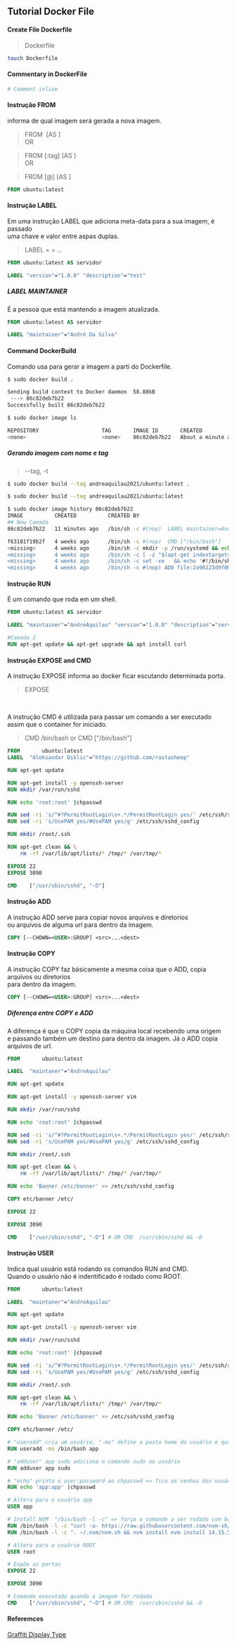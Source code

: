 ## Tutorial Docker File

#### Create File Dockerfile
> Dockerfile
```bash
touch Dockerfile
```
#### Commentary in DockerFile
```Dockerfile
# Comment inline
```
#### Instrução FROM
informa de qual imagem será gerada a nova imagem.
> FROM <image> [AS <name>] 
<br> OR

> FROM <image>[:tag] [AS <name>]
<br> OR

> FROM <image>[@<digest>] [AS <name>]
```Dockerfile
FROM ubuntu:latest
```
#### Instrução LABEL
Em uma instrução LABEL que adiciona meta-data para a sua imagem, é passado <br>
uma chave e valor entre aspas duplas.
> LABEL <key>=<value> <key>=<value> ...
```Dockerfile
FROM ubuntu:latest AS servidor

LABEL "version"="1.0.0" "description"="test"
```
##### LABEL MAINTAINER
É a pessoa que está mantendo a imagem atualizada.
```Dockerfile
FROM ubuntu:latest AS servidor  

LABEL "maintainer"="André Da Silva"
```    

#### Command DockerBuild
Comando usa para gerar a imagem a parti do Dockerfile.
```bash
$ sudo docker build . 

Sending build context to Docker daemon  58.88kB
 ---> 86c82deb7b22
Successfully built 86c82deb7b22
``` 
```bash
$ sudo docker image ls

REPOSITORY                    TAG       IMAGE ID       CREATED              SIZE
<none>                        <none>    86c82deb7b22   About a minute ago   72.9MB
```
##### Gerando imagem com nome e tag
> --tag, -t
```bash
$ sudo docker build --tag andreaquilau2021/ubuntu:latest .
```
```bash
$ sudo docker build --tag andreaquilau2021/ubuntu:latest
```
```bash
$ sudo docker image history 86c82deb7b22
IMAGE          CREATED          CREATED BY                                      SIZE      COMMENT
## New Camada
86c82deb7b22   11 minutes ago   /bin/sh -c #(nop)  LABEL maintainer=André Aq…   0B        

f63181f19b2f   4 weeks ago      /bin/sh -c #(nop)  CMD ["/bin/bash"]            0B        
<missing>      4 weeks ago      /bin/sh -c mkdir -p /run/systemd && echo 'do…   7B        
<missing>      4 weeks ago      /bin/sh -c [ -z "$(apt-get indextargets)" ]     0B        
<missing>      4 weeks ago      /bin/sh -c set -xe   && echo '#!/bin/sh' > /…   811B      
<missing>      4 weeks ago      /bin/sh -c #(nop) ADD file:2a90223d9f00d31e3…   72.9MB 
```

#### Instrução RUN
É um comando que roda em um shell.
```Dockerfile
FROM ubuntu:latest AS servidor  

LABEL "maintainer"="AndréAquilau" "version"="1.0.0" "description"="servidor linux ubuntu"

#Camada 1
RUN apt-get update && apt-get upgrade && apt install curl
```

#### Instrução EXPOSE and CMD
A instrução EXPOSE informa ao docker ficar escutando determinada porta.
> EXPOSE <port>

<br>

A instrução CMD é utilizada para passar um comando a ser executado <br>
assim que o container for iniciado.
<br>

> CMD /bin/bash or CMD ["/bin/bash"] 

```Dockerfile
FROM       ubuntu:latest
LABEL  "Aleksandar Diklic"="https://github.com/rastasheep"

RUN apt-get update

RUN apt-get install -y openssh-server
RUN mkdir /var/run/sshd

RUN echo 'root:root' |chpasswd

RUN sed -ri 's/^#?PermitRootLogin\s+.*/PermitRootLogin yes/' /etc/ssh/sshd_config
RUN sed -ri 's/UsePAM yes/#UsePAM yes/g' /etc/ssh/sshd_config

RUN mkdir /root/.ssh

RUN apt-get clean && \
    rm -rf /var/lib/apt/lists/* /tmp/* /var/tmp/*

EXPOSE 22
EXPOSE 3090

CMD    ["/usr/sbin/sshd", "-D"]
```

#### Instrução ADD 
A instrução ADD serve para copiar novos arquivos e diretorios <br>
ou arquivos de alguma url para dentro da imagem.
```Dockerfile
COPY [--CHOWN=<USER>:GROUP] <src>...<dest>
```
#### Instrução COPY 
A instrução COPY faz básicamente a mesma coisa que o ADD, copia arquivos ou diretorios <br>
para dentro da imagem. 
```Dockerfile
COPY [--CHOWN=<USER>:GROUP] <src>...<dest>
```
##### Diferença entre COPY e ADD
A diferença é que o COPY copia da máquina local recebendo uma origem <br>
e passando também um destino para dentro da imagem. Já o ADD copia arquivos de url.
```Dockerfile   
FROM       ubuntu:latest

LABEL  "maintaner"="AndreAquilau"

RUN apt-get update

RUN apt-get install -y openssh-server vim

RUN mkdir /var/run/sshd

RUN echo 'root:root' |chpasswd

RUN sed -ri 's/^#?PermitRootLogin\s+.*/PermitRootLogin yes/' /etc/ssh/sshd_config
RUN sed -ri 's/UsePAM yes/#UsePAM yes/g' /etc/ssh/sshd_config

RUN mkdir /root/.ssh

RUN apt-get clean && \
    rm -rf /var/lib/apt/lists/* /tmp/* /var/tmp/*

RUN echo 'Banner /etc/banner' >> /etc/ssh/sshd_config

COPY etc/banner /etc/

EXPOSE 22

EXPOSE 3090

CMD    ["/usr/sbin/sshd", "-D"] # OR CMD  /usr/sbin/sshd && -D
```
#### Instrução USER
Indica qual usuário está rodando os comandos RUN and CMD. <br>
Quando o usuário não é indentificado é rodado como ROOT.
```Dockerfile   
FROM       ubuntu:latest

LABEL  "maintaner"="AndreAquilau"

RUN apt-get update

RUN apt-get install -y openssh-server vim

RUN mkdir /var/run/sshd

RUN echo 'root:root' |chpasswd

RUN sed -ri 's/^#?PermitRootLogin\s+.*/PermitRootLogin yes/' /etc/ssh/sshd_config
RUN sed -ri 's/UsePAM yes/#UsePAM yes/g' /etc/ssh/sshd_config

RUN mkdir /root/.ssh

RUN apt-get clean && \
    rm -rf /var/lib/apt/lists/* /tmp/* /var/tmp/*

RUN echo 'Banner /etc/banner' >> /etc/ssh/sshd_config

COPY etc/banner /etc/

# "useradd" cria um usuário, "-ms" define a pasta home do usuário e qual seu irá usar. 
RUN useradd -ms /bin/bash app

# "adduser" app sudo adiciona o comando sudo ao usuário
RUN adduser app sudo

# "echo" printa o user:password ao chpasswd => fica as senhas dos usuários
RUN echo 'app:app' |chpasswd

# Altera para o usuário app
USER app

# Install NVM  "/bin/bash -l -c" => força o comando a ser rodado com bash
RUN /bin/bash -l -c "curl -o- https://raw.githubusercontent.com/nvm-sh/nvm/v0.37.2/install.sh | bash"
RUN /bin/bash -l -c ". ~/.nvm/nvm.sh && nvm install nvm install 14.15.5 && nvm use 14.15.5"

# Altera para o usuário ROOT
USER root

# Expõe as portas 
EXPOSE 22

EXPOSE 3090

# Comando executado quando a imagem for rodada
CMD    ["/usr/sbin/sshd", "-D"] # OR CMD  /usr/sbin/sshd && -D
```
#### Referemces
[Graffiti Display Type](atorjk.com/software/taag/#p=display&f=Graffiti&t=Type%20Something%20)